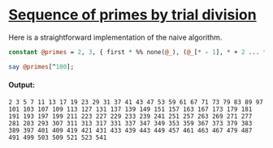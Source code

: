 [1]: https://rosettacode.org/wiki/Sequence_of_primes_by_trial_division

# [Sequence of primes by trial division][1]


Here is a straightforward implementation of the naive algorithm.

```perl
constant @primes = 2, 3, { first * %% none(@_), (@_[* - 1], * + 2 ... *) } ... *;

say @primes[^100];
```

#### Output:
```
2 3 5 7 11 13 17 19 23 29 31 37 41 43 47 53 59 61 67 71 73 79 83 89 97 101 103 107 109 113 127 131 137 139 149 151 157 163 167 173 179 181 191 193 197 199 211 223 227 229 233 239 241 251 257 263 269 271 277 281 283 293 307 311 313 317 331 337 347 349 353 359 367 373 379 383 389 397 401 409 419 421 431 433 439 443 449 457 461 463 467 479 487 491 499 503 509 521 523 541
```
